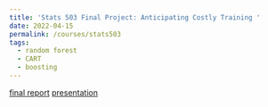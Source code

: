 ```yaml
---
title: 'Stats 503 Final Project: Anticipating Costly Training '
date: 2022-04-15
permalink: /courses/stats503
tags:
  - random forest
  - CART
  - boosting
---
```


[final report](https://drive.google.com/uc?export=download&id=10hH4SmSZgJ0KHbuLEPnAQA6NqGqR3XJPjcJzZPpeKd0)
[presentation](https://drive.google.com/uc?export=download&id=1w8QRL4-cM2s3foCYpxxTjD6ga0Yj2eZ8)
